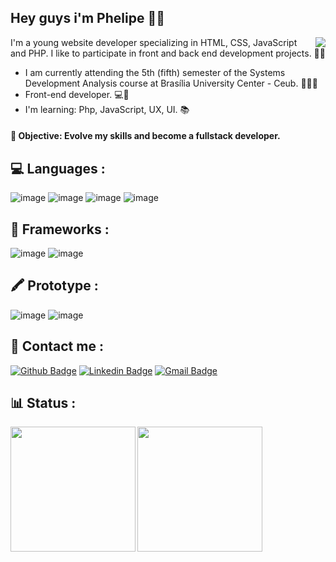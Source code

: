 ## Hey guys i'm Phelipe 👋:grinning:




<img src="https://pngimg.com/uploads/rockets/small/rockets_PNG101062.png" align="right">



  I'm a young website developer specializing in HTML, CSS, JavaScript and PHP. I like to participate in front and back end development projects. 👨‍💻

 - I am currently attending the 5th (fifth) semester of the Systems Development Analysis course at Brasília University Center - Ceub. 👨‍🎓🤓
 - Front-end developer. 💻🚀
 - I'm learning: Php, JavaScript, UX, UI. 📚

 #### 🎯 Objective: Evolve my skills and become a fullstack developer.
 ##

 
## 💻 Languages :
![image](https://img.shields.io/badge/HTML5-491b9e?style=for-the-badge&logo=html5&logoColor=white)
![image](https://img.shields.io/badge/JavaScript-491b9e?style=for-the-badge&logo=javascript&logoColor=white)
![image](https://img.shields.io/badge/CSS-491b9e?&style=for-the-badge&logo=css3&logoColor=white)
![image](https://img.shields.io/badge/PHP-491b9e?style=for-the-badge&logo=php&logoColor=white)


## 🚀 Frameworks :
![image](https://img.shields.io/badge/jQuery-491b9e?style=for-the-badge&logo=jquery&logoColor=white)
![image](https://img.shields.io/badge/Bootstrap-491b9e?style=for-the-badge&logo=bootstrap&logoColor=white)

## 🖍 Prototype : 

![image](https://img.shields.io/badge/Figma-491b9e?style=for-the-badge&logo=figma&logoColor=white)
![image](https://img.shields.io/badge/Adobe%20XD-491b9e?style=for-the-badge&logo=Adobe%20XD&logoColor=white)


 ## 📲 Contact me : 
 
 [![Github Badge](https://img.shields.io/badge/-Github-491b9e?style=flat-square&logo=Github&logoColor=white&link=https://github.com/PhNathan)](https://github.com/PhNathan)
[![Linkedin Badge](https://img.shields.io/badge/-LinkedIn-491b9e?style=flat-square&logo=Linkedin&logoColor=white&link=https://www.linkedin.com/in/phelipe-nathan-768a14203/)](https://www.linkedin.com/in/phelipe-nathan-768a14203/)
[![Gmail Badge](https://img.shields.io/badge/-Gmail-491b9e?style=flat-square&logo=Gmail&logoColor=white&link=mailto:phelipenathandf8@gmail.com)](mailto:phelipenathandf8@gmail.com)

<!--
<a href="https://github.com/PhNathan/?tab=follow">
    <img src="https://img.shields.io/github/followers/PhNathan?label=Follow&style=social" />
  </a>
-->
## 📊 Status : 
<div align="center">
<img
  align="left"
  height="200"
  src="https://github-readme-stats.vercel.app/api/top-langs/?username=PhNathan&count_private=true&show_icons=true&custom_title=GitHub%20Status&hide=issues&title_color=6633cc&icon_color=f7df1e&bg_color=ffffff00&text_color=7159c1&hide_border=true"
/>
<img
  align="left"
  height="200"
  src="https://github-readme-stats.vercel.app/api?username=PhNathan&count_private=true&show_icons=true&custom_title=GitHub%20Status&hide=issues&title_color=6633cc&icon_color=f7df1e&bg_color=ffffff00&text_color=7159c1&hide_border=true"
/>
</p>


